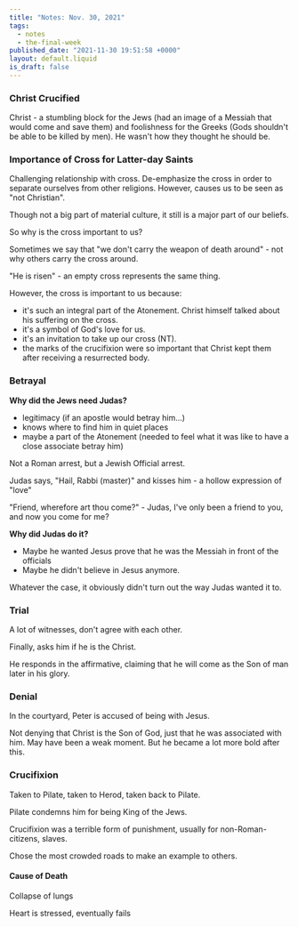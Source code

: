 ```yaml
---
title: "Notes: Nov. 30, 2021"
tags:
  - notes
  - the-final-week
published_date: "2021-11-30 19:51:58 +0000"
layout: default.liquid
is_draft: false
---
```

### Christ Crucified
Christ - a stumbling block for the Jews (had an
image of a Messiah that would come and save
them) and foolishness for the Greeks (Gods
shouldn't be able to be killed by men). He wasn't
how they thought he should be.

### Importance of Cross for Latter-day Saints
Challenging relationship with cross. De-emphasize
the cross in order to separate ourselves from
other religions. However, causes us to be seen as
"not Christian".

Though not a big part of material culture, it
still is a major part of our beliefs.

So why is the cross important to us?

Sometimes we say that "we don't carry the weapon
of death around" - not why others carry the cross
around.

"He is risen" - an empty cross represents the same
thing.

However, the cross is important to us because:
  * it's such an integral part of the
    Atonement. Christ himself talked about his
    suffering on the cross.
  * it's a symbol of God's love for us.
  * it's an invitation to take up our cross (NT).
  * the marks of the crucifixion were so important
    that Christ kept them after receiving a
    resurrected body.

### Betrayal
**Why did the Jews need Judas?**
  * legitimacy (if an apostle would betray him...)
  * knows where to find him in quiet places
  * maybe a part of the Atonement (needed to feel
    what it was like to have a close associate
    betray him)

Not a Roman arrest, but a Jewish Official arrest.

Judas says, "Hail, Rabbi (master)" and kisses
him - a hollow expression of "love"

"Friend, wherefore art thou come?" - Judas, I've
only been a friend to you, and now you come for
me?

**Why did Judas do it?**
  * Maybe he wanted Jesus prove that he was the
    Messiah in front of the officials
  * Maybe he didn't believe in Jesus anymore.

Whatever the case, it obviously didn't turn out
the way Judas wanted it to.

### Trial
A lot of witnesses, don't agree with each other.

Finally, asks him if he is the Christ.

He responds in the affirmative, claiming that he
will come as the Son of man later in his glory.

### Denial
In the courtyard, Peter is accused of being with
Jesus.

Not denying that Christ is the Son of God, just
that he was associated with him. May have been a
weak moment. But he became a lot more bold after
this.

### Crucifixion
Taken to Pilate, taken to Herod, taken back to
Pilate.

Pilate condemns him for being King of the Jews.

Crucifixion was a terrible form of punishment,
usually for non-Roman-citizens, slaves.

Chose the most crowded roads to make an example to
others.

#### Cause of Death
Collapse of lungs

Heart is stressed, eventually fails

